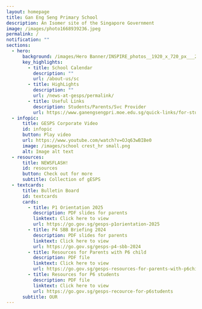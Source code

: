 ```yaml
---
layout: homepage
title: Gan Eng Seng Primary School
description: An Isomer site of the Singapore Government
image: /images/photo1668939236.jpeg
permalink: /
notification: ""
sections:
  - hero:
      background: /images/Hero Banner/INSPIRE_photos__1920_x_720_px___2_.gif
      key_highlights:
        - title: School Calendar
          description: ""
          url: /about-us/sc
        - title: HighLights
          description: ""
          url: /news-at-gesps/permalink/
        - title: Useful Links
          description: Students/Parents/Svc Provider
          url: https://www.ganengsengpri.moe.edu.sg/quick-links/for-students/
  - infopic:
      title: GESPS Corporate Video
      id: infopic
      button: Play video
      url: https://www.youtube.com/watch?v=OJq63wBIBe0
      image: /images/school crest_hr small.png
      alt: Image alt text
  - resources:
      title: NEWSFLASH!
      id: resources
      button: Check out for more
      subtitle: Collection of gESPS
  - textcards:
      title: Bulletin Board
      id: textcards
      cards:
        - title: P1 Orientation 2025
          description: PDF slides for parents
          linktext: Click here to view
          url: https://go.gov.sg/gesps-p1orientation-2025
        - title: P4 SBB Briefing 2024
          description: PDF slides for parents
          linktext: Click here to view
          url: https://go.gov.sg/gesps-p4-sbb-2024
        - title: Resources for Parents with P6 child
          description: PDF file
          linktext: Click here to view
          url: https://go.gov.sg/gesps-resources-for-parents-with-p6child
        - title: Resources for P6 students
          description: PDF file
          linktext: Click here to view
          url: https://go.gov.sg/gesps-recource-for-p6students
      subtitle: OUR
---
```

